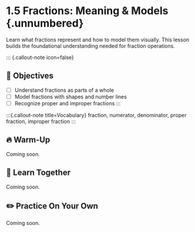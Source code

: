 # 1.5 Fractions: Meaning & Models {.unnumbered}
 
Learn what fractions represent and how to model them visually. This lesson builds the foundational understanding needed for fraction operations.

::: {.callout-note icon=false} 
## 🎯 Objectives
- [ ] Understand fractions as parts of a whole
- [ ] Model fractions with shapes and number lines
- [ ] Recognize proper and improper fractions
:::

:::{.callout-note title=Vocabulary}
fraction, numerator, denominator, proper fraction, improper fraction
:::

## 🔥 Warm-Up

Coming soon.

## 🧠 Learn Together

Coming soon.

## ✏️ Practice On Your Own

Coming soon.
